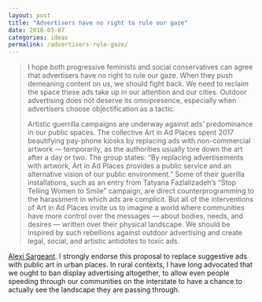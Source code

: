 ```yaml
---
layout: post
title: "Advertisers have no right to rule our gaze"
date: 2018-03-07
categories: ideas
permalink: /advertisers-rule-gaze/
---
```


> I hope both progressive feminists and social conservatives can agree that advertisers have no right to rule our gaze. When they push demeaning content on us, we should fight back. We need to reclaim the space these ads take up in our attention and our cities. Outdoor advertising does not deserve its omnipresence, especially when advertisers choose objectification as a tactic.
>
> Artistic guerrilla campaigns are underway against ads’ predominance in our public spaces. The collective Art in Ad Places spent 2017 beautifying pay-phone kiosks by replacing ads with non-commercial artwork — temporarily, as the authorities usually tore down the art after a day or two. The group states: “By replacing advertisements with artwork, Art in Ad Places provides a public service and an alternative vision of our public environment.” Some of their guerilla installations, such as an entry from Tatyana Fazlalizadeh’s “Stop Telling Women to Smile” campaign, are direct counterprogramming to the harassment in which ads are complicit. But all of the interventions of Art in Ad Places invite us to imagine a world where communities have more control over the messages — about bodies, needs, and desires — written over their physical landscape. We should be inspired by such rebellions against outdoor advertising and create legal, social, and artistic antidotes to toxic ads.

[Alexi Sargeant](https://www.nationalreview.com/2018/03/billboard-ads-demeaning-messages-communities-should-control-more-public-art/). I strongly endorse this proposal to replace suggestive ads with public art in urban places. In rural contexts, I have long advocated that we ought to ban display advertising altogether, to allow even people speeding through our communities on the interstate to have a chance to actually see the landscape they are passing through.